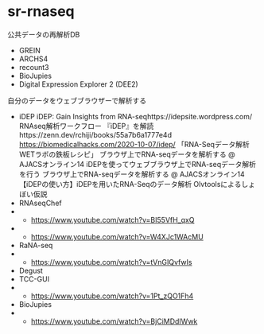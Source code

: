 # sr-rnaseq

公共データの再解析DB
- GREIN
- ARCHS4
- recount3
- BioJupies
- Digital Expression Explorer 2 (DEE2)

自分のデータをウェブブラウザーで解析する
- iDEP
iDEP: Gain Insights from RNA-seqhttps://idepsite.wordpress.com/
RNAseq解析ワークフロー 『iDEP』を解読https://zenn.dev/rchiji/books/55a7b6a1777e4d
https://biomedicalhacks.com/2020-10-07/idep/
「RNA-Seqデータ解析　WETラボの鉄板レシピ」
ブラウザ上でRNA-seqデータを解析する @ AJACSオンライン14
iDEPを使ってウェブブラウザ上でRNA-seqデータ解析を行う
ブラウザ上でRNA-seqデータを解析する @ AJACSオンライン14
【iDEPの使い方】iDEPを用いたRNA-Seqのデータ解析 Olvtoolsによるしょぼい仮説
- RNAseqChef
- - https://www.youtube.com/watch?v=BI55VfH_qxQ
- - https://www.youtube.com/watch?v=W4XJc1WAcMU
- RaNA-seq
- - https://www.youtube.com/watch?v=tVnGIQvfwIs
- Degust
- TCC-GUI
- - https://www.youtube.com/watch?v=1Pt_zQO1Fh4
- BioJupies
- - https://www.youtube.com/watch?v=BjCiMDdIWwk
